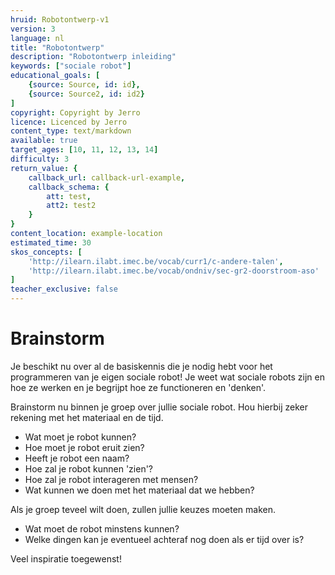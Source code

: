 ```yaml
---
hruid: Robotontwerp-v1
version: 3
language: nl
title: "Robotontwerp"
description: "Robotontwerp inleiding"
keywords: ["sociale robot"]
educational_goals: [
    {source: Source, id: id}, 
    {source: Source2, id: id2}
]
copyright: Copyright by Jerro
licence: Licenced by Jerro
content_type: text/markdown
available: true
target_ages: [10, 11, 12, 13, 14]
difficulty: 3
return_value: {
    callback_url: callback-url-example,
    callback_schema: {
        att: test,
        att2: test2
    }
}
content_location: example-location
estimated_time: 30
skos_concepts: [
    'http://ilearn.ilabt.imec.be/vocab/curr1/c-andere-talen', 
    'http://ilearn.ilabt.imec.be/vocab/ondniv/sec-gr2-doorstroom-aso'
]
teacher_exclusive: false
---
```


# Brainstorm
Je beschikt nu over al de basiskennis die je nodig hebt voor het programmeren van je eigen sociale robot! Je weet wat sociale robots zijn en hoe ze werken en je begrijpt hoe ze functioneren en 'denken'.

Brainstorm nu binnen je groep over jullie sociale robot. Hou hierbij zeker rekening met het materiaal en de tijd.

* Wat moet je robot kunnen?
* Hoe moet je robot eruit zien?
* Heeft je robot een naam?
* Hoe zal je robot kunnen 'zien'?
* Hoe zal je robot interageren met mensen?
* Wat kunnen we doen met het materiaal dat we hebben?

Als je groep teveel wilt doen, zullen jullie keuzes moeten maken.

* Wat moet de robot minstens kunnen?
* Welke dingen kan je eventueel achteraf nog doen als er tijd over is?

Veel inspiratie toegewenst!

